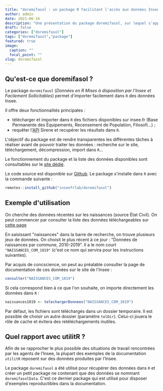 ```yaml
---
title: "doremifasol : un package R facilitant l'accès aux données Insee"
author: admin
date: 2021-06-16
description: "Une présentation du package doremifasol, sur lequel s'appuie la documentation utilitR"
draft: false
categories: ["doremifasol"]
tags: ["doremifasol","package"]
featured: true
image:
  caption: ""
  focal_point: ""
slug: doremifasol
---
```


## Qu'est-ce que doremifasol ?

Le package `doremifasol` (_Données en R Mises à disposition par l’Insee et Facilement Sollicitables_) permet d'importer facilement dans `R` des données Insee.

Il offre deux fonctionnalités principales :

* télécharger et importer dans `R` des fichiers disponibles sur insee.fr (Base Permanente des Équipements, Recensement de Population, Filosofi...) ;
* requêter l'[API](https://api.insee.fr/catalogue) Sirene et recupérer les résultats dans `R`.

L'objectif du package est de rendre transparentes les différentes tâches à réaliser avant de pouvoir traiter les données : recherche sur le site, téléchargement, décompression, import dans `R`...

Le fonctionnement du package et la liste des données disponibles sont consultables sur le [site dédié](https://inseefrlab.github.io/DoReMIFaSol).

Le code source est disponible sur [Github](https://github.com/InseeFrLab/DoReMIFaSol). Le package s'installe dans `R` avec la commande suivante :

```r
remotes::install_github("inseefrlab/doremifasol")
```

## Exemple d'utilisation

On cherche des données récentes sur les naissances (source État Civil). On peut commencer par consulter la liste des données téléchargeables sur [cette page](https://inseefrlab.github.io/DoReMIFaSol/articles/donnees_dispo.html)

En saisissant "naissances" dans la barre de recherche, on trouve plusieurs jeux de données. On choisit le plus récent à ce jour : "Données de naissances par commune, 2010-2019". Il a le nom court `"NAISSANCES_COM_1019"` (c'est ce nom qui servira pour les instructions suivantes).

Par acquis de concscience, on peut au préalable consulter la page de documentation de ces données sur le site de l'Insee :
```r
consulter("NAISSANCES_COM_1019")
```

Si cela correspond bien à ce que l'on souhaite, on importe directement les données dans `R` :
```r
naissances1019 <- telechargerDonnees("NAISSANCES_COM_1019")
```

Par défaut, les fichiers sont téléchargés dans un dossier temporaire. Il est possible de choisir un autre dossier (paramètre `telDir`). Celui-ci jouera le rôle de cache et évitera des retéléchargements inutiles.

## Quel rapport avec utilitR ?

Afin de se rapprocher le plus possible des situations de travail rencontrées par les agents de l’Insee, la plupart des exemples de la documentation `utilitR` reposent sur des données produites par l’Insee.

Le package `doremifasol` a été utilisé pour récupérer des données dans `R` et créer un petit package ne contenant que des données se nommant `doremifasolData`. C'est ce dernier package qui est utilisé pour disposer d'exemples reproductibles dans la documentation.
